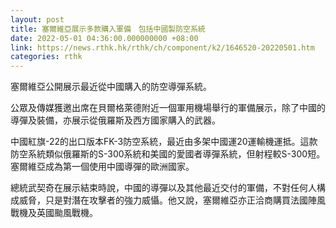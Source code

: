 ```yaml
---
layout: post
title: 塞爾維亞展示多款購入軍備　包括中國製防空系統
date: 2022-05-01 04:36:00.000000000 +08:00
link: https://news.rthk.hk/rthk/ch/component/k2/1646520-20220501.htm
categories: rthk
---
```


塞爾維亞公開展示最近從中國購入的防空導彈系統。

公眾及傳媒獲邀出席在貝爾格萊德附近一個軍用機場舉行的軍備展示，除了中國的導彈及裝備，亦展示從俄羅斯及西方國家購入的武器。

中國紅旗-22的出口版本FK-3防空系統，最近由多架中國運20運輸機運抵。這款防空系統類似俄羅斯的S-300系統和美國的愛國者導彈系統，但射程較S-300短。塞爾維亞成為第一個使用中國導彈的歐洲國家。

總統武契奇在展示結束時說，中國的導彈以及其他最近交付的軍備，不對任何人構成威脅，只是對潛在攻擊者的強力威懾。他又說，塞爾維亞亦正洽商購買法國陣風戰機及英國颱風戰機。
